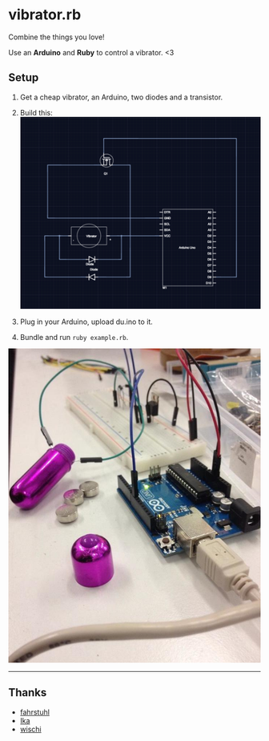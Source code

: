 vibrator.rb
===========

Combine the things you love!

Use an **Arduino** and **Ruby** to control a vibrator. <3

## Setup

1. Get a cheap vibrator, an Arduino, two diodes and a transistor.

2. Build this: ![Schematic](https://raw.githubusercontent.com/rin/vibrator.rb/master/schematic.png)

3. Plug in your Arduino, upload du.ino to it.

4. Bundle and run ``ruby example.rb``.

![Arduino with Vibrator](https://raw.githubusercontent.com/rin/vibrator.rb/master/arduino-vibrator.jpg)

----
## Thanks
* [fahrstuhl](https://github.com/fahrstuhl/)
* [Ika](https://github.com/IkarosKappler/)
* [wischi](https://github.com/wischi/)